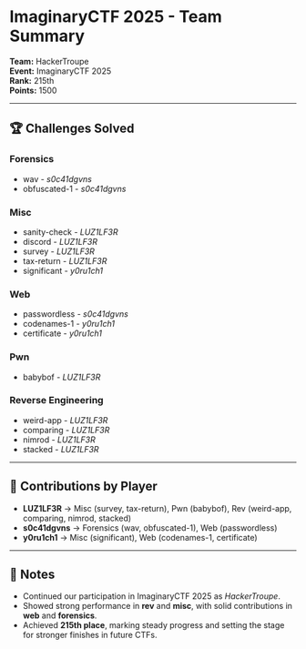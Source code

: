 # ImaginaryCTF 2025 - Team Summary

**Team:** HackerTroupe  
**Event:** ImaginaryCTF 2025  
**Rank:** 215th  
**Points:** 1500

---

## 🏆 Challenges Solved

### Forensics
- wav - *s0c41dgvns*  
- obfuscated-1 - *s0c41dgvns*  

### Misc
- sanity-check - *LUZ1LF3R*  
- discord - *LUZ1LF3R*  
- survey - *LUZ1LF3R*  
- tax-return - *LUZ1LF3R*  
- significant - *y0ru1ch1*  

### Web
- passwordless - *s0c41dgvns*  
- codenames-1 - *y0ru1ch1*  
- certificate - *y0ru1ch1*  

### Pwn
- babybof - *LUZ1LF3R*  

### Reverse Engineering
- weird-app - *LUZ1LF3R*  
- comparing - *LUZ1LF3R*  
- nimrod - *LUZ1LF3R*  
- stacked - *LUZ1LF3R*  

---

## 👥 Contributions by Player
- **LUZ1LF3R** → Misc (survey, tax-return), Pwn (babybof), Rev (weird-app, comparing, nimrod, stacked)  
- **s0c41dgvns** → Forensics (wav, obfuscated-1), Web (passwordless)  
- **y0ru1ch1** → Misc (significant), Web (codenames-1, certificate)  

---

## 📌 Notes
- Continued our participation in ImaginaryCTF 2025 as *HackerTroupe*.  
- Showed strong performance in **rev** and **misc**, with solid contributions in **web** and **forensics**.  
- Achieved **215th place**, marking steady progress and setting the stage for stronger finishes in future CTFs.  


